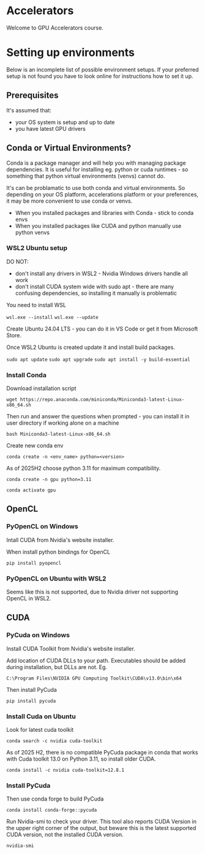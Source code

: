 # Accelerators

Welcome to GPU Accelerators course.

# Setting up environments

Below is an incomplete list of possible environment setups. If your preferred setup is not found you have to look online for instructions how to set it up.

## Prerequisites

It's assumed that:
- your OS system is setup and up to date
- you have latest GPU drivers

## Conda or Virtual Environments?

Conda is a package manager and will help you with managing package dependencies. It is useful for installing eg. python or cuda runtimes - so something that python virtual environments (venvs) cannot do.

It's can be problamatic to use both conda and virtual environments. So depending on your OS platform, accelerations platform or your preferences, it may be more convenient to use conda or venvs.

- When you installed packages and libraries with Conda - stick to conda envs
- When you installed packages like CUDA and python manually use python venvs

### WSL2 Ubuntu setup

DO NOT:
- don't install any drivers in WSL2 - Nvidia Windows drivers handle all work
- don't install CUDA system wide with sudo apt - there are many confusing dependencies, so installing it manually is problematic

You need to install WSL

```wsl.exe --install```
```wsl.exe --update```

Create Ubuntu 24.04 LTS - you can do it in VS Code or get it from Microsoft Store.

Once WSL2 Ubuntu is created update it and install build packages.

```sudo apt update```
```sudo apt upgrade```
```sudo apt install -y build-essential```

### Install Conda

Download installation script

```wget https://repo.anaconda.com/miniconda/Miniconda3-latest-Linux-x86_64.sh```

Then run and answer the questions when prompted - you can install it in user directory if working alone on a machine

```bash Miniconda3-latest-Linux-x86_64.sh```

Create new conda env

```conda create -n <env_name> python=<version>```

As of 2025H2 choose python 3.11 for maximum compatibility.

```conda create -n gpu python=3.11```

```conda activate gpu```

## OpenCL

### PyOpenCL on Windows

Intall CUDA from Nvidia's website installer.

When install python bindings for OpenCL

```pip install pyopencl```

### PyOpenCL on Ubuntu with WSL2

Seems like this is not supported, due to Nvidia driver not supporting OpenCL in WSL2.

## CUDA

### PyCuda on Windows

Install CUDA Toolkit from Nvidia's website installer.

Add location of CUDA DLLs to your path. Executables should be added during installation, but DLLs are not. Eg.

```C:\Program Files\NVIDIA GPU Computing Toolkit\CUDA\v13.0\bin\x64```


Then install PyCuda

```pip install pycuda```

### Install Cuda on Ubuntu

Look for latest cuda toolkit

```conda search -c nvidia cuda-toolkit```

As of 2025 H2, there is no compatible PyCuda package in conda that works with Cuda toolkit 13.0 on Python 3.11, so install older CUDA.

```conda install -c nvidia cuda-toolkit=12.8.1```

### Install PyCuda

Then use conda forge to build PyCuda

```conda install conda-forge::pycuda```

Run Nvidia-smi to check your driver. This tool also reports CUDA Version in the upper right corner of the output, but beware this is the latest supported CUDA version, not the installed CUDA version.

```nvidia-smi```